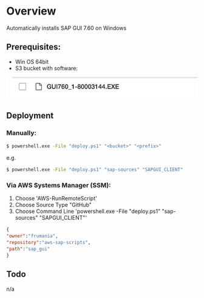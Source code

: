 # Overview

Automatically installs SAP GUI 7.60 on Windows

## Prerequisites:

- Win OS 64bit
- S3 bucket with software:

![image](software.jpg)

## Deployment

### Manually:

```cmd
$ powershell.exe -File "deploy.ps1" "<bucket>" "<prefix>"
```

e.g.

```cmd
$ powershell.exe -File "deploy.ps1" "sap-sources" "SAPGUI_CLIENT"
```


### Via AWS Systems Manager (SSM):

1) Choose 'AWS-RunRemoteScript'
2) Choose Source Type "GitHub"
3) Choose Command Line 'powershell.exe -File "deploy.ps1" "sap-sources" "SAPGUI_CLIENT"'

```json
{
"owner":"frumania",
"repository":"aws-sap-scripts",
"path":"sap_gui"
}
```

## Todo

n/a